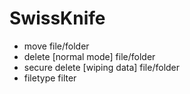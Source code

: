 # SwissKnife
 - move file/folder
 - delete [normal mode] file/folder
 - secure delete [wiping data] file/folder
 - filetype filter
